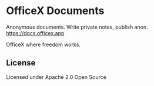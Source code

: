 # OfficeX Documents

Anonymous documents. Write private notes, publish anon.
https://docs.officex.app

OfficeX where freedom works.

## License

Licensed under Apache 2.0 Open Source
